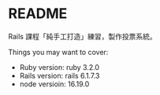 # README

Rails 課程「純手工打造」練習，製作投票系統。

Things you may want to cover:

- Ruby version: ruby 3.2.0
- Rails version: rails 6.1.7.3
- node versioin: 16.19.0
